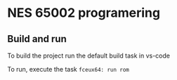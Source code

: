 # NES 65002 programering

## Build and run

To build the project run the default build task in vs-code

To run, execute the task `fceux64: run rom`

